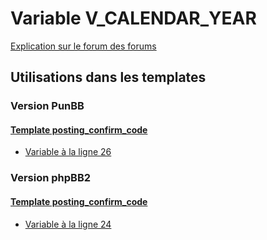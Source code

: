# Variable V_CALENDAR_YEAR
[Explication sur le forum des forums](http://forum.forumactif.com/t294113-listing-des-variables#V_CALENDAR_YEAR)

## Utilisations dans les templates

### Version PunBB

#### [Template posting_confirm_code](punbb/posting_confirm_code.md)
* [Variable à la ligne 26](../punbb/posting_confirm_code.tpl#L26)

### Version phpBB2

#### [Template posting_confirm_code](subsilver/posting_confirm_code.md)
* [Variable à la ligne 24](../subsilver/posting_confirm_code.tpl#L24)